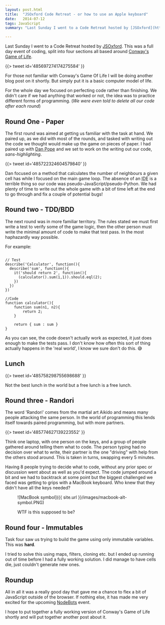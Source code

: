 ```yaml
---
layout: post.html
title:  "JSOxford Code Retreat - or how to use an Apple keyboard"
date:   2014-07-12
tags: JavaScript
summary: "Last Sunday I went to a Code Retreat hosted by [JSOxford](http://jsoxford.com/). This was a full day event of coding, split into four sections all based around [Conway's Game of Life](http://en.wikipedia.org/wiki/Conway's_Game_of_Life)."

---
```


Last Sunday I went to a Code Retreat hosted by [JSOxford](http://jsoxford.com/). This was a full day event of coding, split into four sections all based around [Conway's Game of Life](http://en.wikipedia.org/wiki/Conway's_Game_of_Life).

{{> tweet id='485697274174275584' }}

For those not familiar with Conway's Game Of Life I will be doing another blog post on it shortly. But simply put it is a basic computer model of life.

For the whole day we focused on perfecting code rather than finishing. We didn't care if we had anything that worked or not, the idea was to practice different forms of programming. (*We were even told to delete all our code after each round*)

## Round One - Paper

The first round was aimed at getting us familiar with the task at hand. We paired up, as we did with most of the rounds, and tasked with writing out the code we thought would make up the game on pieces of paper. I had paired up with [Dan Pope](https://twitter.com/danielthepope) and we set to work on the writing out our code, *sans-highlighting*.

{{> tweet id='485722324604579840' }}

Dan focused on a method that calculates the number of neighbours a given cell has while I focused on the main game loop. The absence of an <abbr title="Integrated development environment">IDE</abbr> is a terrible thing so our code was pseudo-JavaScript/pseudo-Python. We had plenty of time to write out the whole game with a bit of time left at the end to go through and fix a couple of potential bugs!

## Round two - TDD/BDD

The next round was in more familiar territory. The rules stated we must first write a test to verify some of the game logic, then the other person must write the minimal amount of code to make that test pass. In the most haphazardly way possible.

For example:

<pre><code class="javascript">
// Test
describe('Calculator', function(){
  describe('sum', function(){
    it('should return 2', function(){
      (calculator().sum(1,1)).should.eql(2);
    })
  })
})

//Code
function calculator(){
	function sum(n1, n2){
		return 2;
	}

	return { sum : sum }
}
</code></pre>

As you can see, the code doesn't actually work as expected, it just does enough to make the tests pass. I don't know how often this sort of thing actually happens in the 'real world', I know we sure don't do this. :sweat_smile:

## Lunch

{{> tweet id='485758298755698688' }}

Not the best lunch in the world but a free lunch is a free lunch.

## Round three - Randori

The word 'Randori' comes from the martial art Aikido and means many people attacking the same person. In the world of programming this lends itself towards paired programming, but with more partners.

{{> tweet id='485774627139223552' }}

Think one laptop, with one person on the keys, and a group of people gathered around telling them what to code. The person typing had no decision over what to write, their partner is the one "driving" with help from the others stood around. This is taken in turns, swapping every 5 minutes.

Having 8 people trying to decide what to code, without any prior spec or discussion went about as well as you'd expect. The code jumped around a bit and we had to backtrack at some point but the biggest challenged we faced was getting to grips with a MacBook keyboard. Who knew that they didn't have all the keys needed?

<figure class="center" markdown="1">

![MacBook symbol]({{ site.url }}/images/macbook-alt-symbol.PNG)

<figcaption>WTF is this supposed to be?</figcaption>
</figure>

## Round four - Immutables

Task four saw us trying to build the game using only immutable variables. This was **hard**.

I tried to solve this using maps, filters, cloning etc. but I ended up running out of time before I had a fully working solution. I did manage to have cells die, just couldn't generate new ones.

## Roundup

All in all it was a really good day that gave me a chance to flex a bit of JavaScript outside of the browser. If nothing else, it has made me very excited for the upcoming [NodeBots](https://www.eventbrite.co.uk/e/nodebots-summer-of-hacks-tickets-11906664153) event.

I hope to put together a fully working version of Conway's Game of Life shortly and will put together another post about it.
